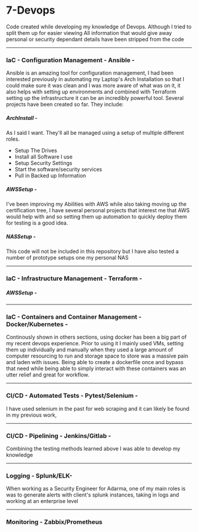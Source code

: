 # 7-Devops
Code created while developing my knowledge of Devops. Although I tried to split them up for easier viewing
All information that would give away personal or security dependant details have been stripped from the code



---
### IaC - Configuration Management - Ansible  - 
Ansible is an amazing tool for configuration management, I had been interested previously in automating my Laptop's Arch Installation so that I could make sure it was clean and I was more aware of what was on it, it also helps with setting up environments and combined with Terraform setting up the infrastructure it can be an incredibly powerful tool. Several projects have been created so far.
They include:
##### ArchInstall - 
As I said I want. They'll all be managed using a setup of multiple different roles.
* Setup The Drives
* Install all Software I use
* Setup Security Settings
* Start the software/security services
* Pull in Backed up Information
##### AWSSetup - 
I've been improving my Abilities with AWS while also taking moving up the certification tree, I have several personal projects that interest me that AWS would help with and so setting them up automation to quickly deploy them for testing is a good idea.
##### NASSetup - 
This code will not be included in this repository but I have also tested a number of prototype setups one my personal NAS

---	
### IaC - Infrastructure Management - Terraform - 

##### AWSSetup - 

---	
### IaC - Containers and Container Management - Docker/Kubernetes -
Continously shown in others sections, using docker has been a big part of my recent devops experience. Prior to using it I mainly used VMs, setting them up individually and manually when they used a large amount of computer resourcing to run and storage space to store was a massive pain and laden with issues. Being able to create a dockerfile once and bypass that need while being able to simply interact with these containers was an utter relief and great for workflow.

---	
### CI/CD - Automated Tests - Pytest/Selenium - 
I have used selenium in the past for web scraping and it can likely be found in my previous work,

---	
### CI/CD - Pipelining -  Jenkins/Gitlab -
Combining the testing methods learned above I was able to develop my knowledge 

---	
### Logging - Splunk/ELK-
When working as a Security Engineer for Adarma, one of my main roles is was to generate alerts with client's splunk instances, taking in logs and working at an enterprise level

---	
### Monitoring - Zabbix/Prometheus





